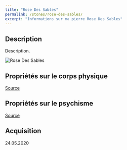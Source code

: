 ```yaml
---
title: "Rose Des Sables"
permalink: /stones/rose-des-sables/
excerpt: "Informations sur ma pierre Rose Des Sables"
---
```


## Description
Description.

![Rose Des Sables](/images/stones//images/RoseDesSables_Kerstin_20200524.jpg.jpg "Rose Des Sables")

## Propriétés sur le corps physique


[Source](https://)


## Propriétés sur le psychisme


[Source](https://)

## Acquisition


24.05.2020
